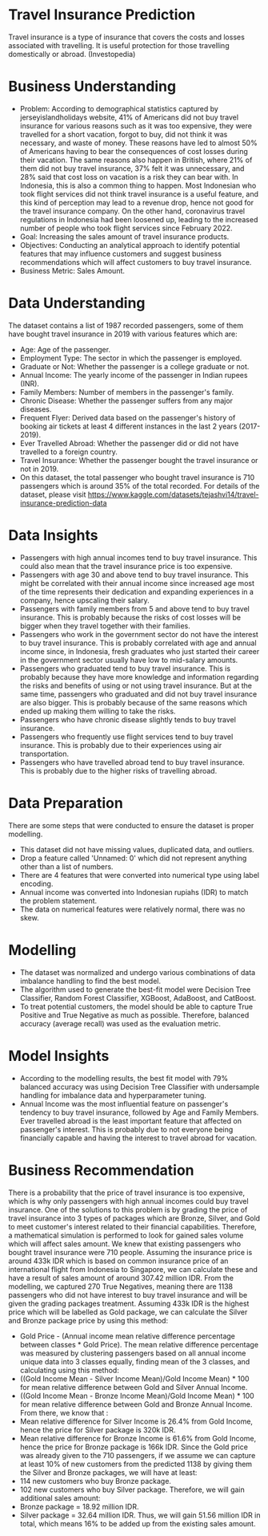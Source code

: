 # Travel Insurance Prediction
Travel insurance is a type of insurance that covers the costs and losses associated with travelling. It is useful protection for those travelling domestically or abroad. (Investopedia)
# Business Understanding
- Problem: According to demographical statistics captured by jerseyislandholidays website, 41% of Americans did not buy travel insurance for various reasons such as it was too expensive, they were travelled for a short vacation, forgot to buy, did not think it was necessary, and waste of money. These reasons have led to almost 50% of Americans having to bear the consequences of cost losses during their vacation. The same reasons also happen in British, where 21% of them did not buy travel insurance, 37% felt it was unnecessary, and 28% said that cost loss on vacation is a risk they can bear with. In Indonesia, this is also a common thing to happen. Most Indonesian who took flight services did not think travel insurance is a useful feature, and this kind of perception may lead to a revenue drop, hence not good for the travel insurance company. On the other hand, coronavirus travel regulations in Indonesia had been loosened up, leading to the increased number of people who took flight services since February 2022.
- Goal: Increasing the sales amount of travel insurance products.
- Objectives: Conducting an analytical approach to identify potential features that may influence customers and suggest business recommendations which will affect customers to buy travel insurance.
- Business Metric: Sales Amount.
# Data Understanding
The dataset contains a list of 1987 recorded passengers, some of them have bought travel insurance in 2019 with various features which are:
- Age: Age of the passenger.
- Employment Type: The sector in which the passenger is employed.
- Graduate or Not: Whether the passenger is a college graduate or not.
- Annual Income: The yearly income of the passenger in Indian rupees (INR).
- Family Members: Number of members in the passenger's family.
- Chronic Disease: Whether the passenger suffers from any major diseases.
- Frequent Flyer: Derived data based on the passenger's history of booking air tickets at least 4 different instances in the last 2 years (2017-2019).
- Ever Travelled Abroad: Whether the passenger did or did not have travelled to a foreign country.
- Travel Insurance: Whether the passenger bought the travel insurance or not in 2019. 
- On this dataset, the total passenger who bought travel insurance is 710 passengers which is around 35% of the total recorded.
For details of the dataset, please visit https://www.kaggle.com/datasets/tejashvi14/travel-insurance-prediction-data
# Data Insights
- Passengers with high annual incomes tend to buy travel insurance. This could also mean that the travel insurance price is too expensive.
- Passengers with age 30 and above tend to buy travel insurance. This might be correlated with their annual income since increased age most of the time represents their dedication and expanding experiences in a company, hence upscaling their salary.
- Passengers with family members from 5 and above tend to buy travel insurance. This is probably because the risks of cost losses will be bigger when they travel together with their families.
- Passengers who work in the government sector do not have the interest to buy travel insurance. This is probably correlated with age and annual income since, in Indonesia, fresh graduates who just started their career in the government sector usually have low to mid-salary amounts.
- Passengers who graduated tend to buy travel insurance. This is probably because they have more knowledge and information regarding the risks and benefits of using or not using travel insurance. But at the same time, passengers who graduated and did not buy travel insurance are also bigger. This is probably because of the same reasons which ended up making them willing to take the risks.
- Passengers who have chronic disease slightly tends to buy travel insurance.
- Passengers who frequently use flight services tend to buy travel insurance. This is probably due to their experiences using air transportation.
- Passengers who have travelled abroad tend to buy travel insurance. This is probably due to the higher risks of travelling abroad.
# Data Preparation
There are some steps that were conducted to ensure the dataset is proper modelling.
- This dataset did not have missing values, duplicated data, and outliers.
- Drop a feature called 'Unnamed: 0' which did not represent anything other than a list of numbers.
- There are 4 features that were converted into numerical type using label encoding.
- Annual income was converted into Indonesian rupiahs (IDR) to match the problem statement.
- The data on numerical features were relatively normal, there was no skew.
# Modelling
- The dataset was normalized and undergo various combinations of data imbalance handling to find the best model.
- The algorithm used to generate the best-fit model were Decision Tree Classifier, Random Forest Classifier, XGBoost, AdaBoost, and CatBoost.
- To treat potential customers, the model should be able to capture True Positive and True Negative as much as possible. Therefore, balanced accuracy (average recall) was used as the evaluation metric.
# Model Insights
- According to the modelling results, the best fit model with 79% balanced accuracy was using Decision Tree Classifier with undersample handling for imbalance data and hyperparameter tuning.
- Annual Income was the most influential feature on passenger's tendency to buy travel insurance, followed by Age and Family Members. Ever travelled abroad is the least important feature that affected on passenger's interest. This is probably due to not everyone being financially capable and having the interest to travel abroad for vacation.
# Business Recommendation
There is a probability that the price of travel insurance is too expensive, which is why only passengers with high annual incomes could buy travel insurance. One of the solutions to this problem is by grading the price of travel insurance into 3 types of packages which are Bronze, Silver, and Gold to meet customer's interest related to their financial capabilities. Therefore, a mathematical simulation is performed to look for gained sales volume which will affect sales amount.
We knew that existing passengers who bought travel insurance were 710 people. Assuming the insurance price is around 433k IDR which is based on common insurance price of an international flight from Indonesia to Singapore, we can calculate these and have a result of sales amount of around 307.42 million IDR.
From the modelling, we captured 270 True Negatives, meaning there are 1138 passengers who did not have interest to buy travel insurance and will be given the grading packages treatment. Assuming 433k IDR is the highest price which will be labelled as Gold package, we can calculate the Silver and Bronze package price by using this method:
- Gold Price - (Annual income mean relative difference percentage between classes * Gold Price).
The mean relative difference percentage was measured by clustering passengers based on all annual income unique data into 3 classes equally, finding mean of the 3 classes, and calculating using this method:
- ((Gold Income Mean - Silver Income Mean)/Gold Income Mean) * 100 for mean relative difference between Gold and Silver Annual Income.
- ((Gold Income Mean - Bronze Income Mean)/Gold Income Mean) * 100  for mean relative difference between Gold and Bronze Annual Income.
From there, we know that :
- Mean relative difference for Silver Income is 26.4% from Gold Income, hence the price for Silver package is 320k IDR.
- Mean relative difference for Bronze Income is 61.6% from Gold Income, hence the price for Bronze package is 166k IDR.
Since the Gold price was already given to the 710 passengers, if we assume we can capture at least 10% of new customers from the predicted 1138 by giving them the Silver and Bronze packages, we will have at least:
- 114 new customers who buy Bronze package.
- 102 new customers who buy Silver package.
Therefore, we will gain additional sales amount:
- Bronze package = 18.92 million IDR.
- Silver package = 32.64 million IDR.
Thus, we will gain 51.56 million IDR in total, which means 16% to be added up from the existing sales amount.
